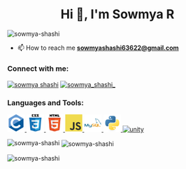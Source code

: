 <h1 align="center">Hi 👋, I'm Sowmya R</h1>
<p align="left"> <img src="https://komarev.com/ghpvc/?username=sowmya-shashi&label=Profile%20views&color=0e75b6&style=flat" alt="sowmya-shashi" /> </p>

- 📫 How to reach me **sowmyashashi63622@gmail.com**

<h3 align="left">Connect with me:</h3>
<p align="left">
<a href="https://fb.com/sowmya shashi" target="blank"><img align="center" src="https://raw.githubusercontent.com/rahuldkjain/github-profile-readme-generator/master/src/images/icons/Social/facebook.svg" alt="sowmya shashi" height="30" width="40" /></a>
<a href="https://instagram.com/sowmya_shashi_" target="blank"><img align="center" src="https://raw.githubusercontent.com/rahuldkjain/github-profile-readme-generator/master/src/images/icons/Social/instagram.svg" alt="sowmya_shashi_" height="30" width="40" /></a>
</p>

<h3 align="left">Languages and Tools:</h3>
<p align="left"> <a href="https://www.cprogramming.com/" target="_blank" rel="noreferrer"> <img src="https://raw.githubusercontent.com/devicons/devicon/master/icons/c/c-original.svg" alt="c" width="40" height="40"/> </a> <a href="https://www.w3schools.com/css/" target="_blank" rel="noreferrer"> <img src="https://raw.githubusercontent.com/devicons/devicon/master/icons/css3/css3-original-wordmark.svg" alt="css3" width="40" height="40"/> </a> <a href="https://www.w3.org/html/" target="_blank" rel="noreferrer"> <img src="https://raw.githubusercontent.com/devicons/devicon/master/icons/html5/html5-original-wordmark.svg" alt="html5" width="40" height="40"/> </a> <a href="https://developer.mozilla.org/en-US/docs/Web/JavaScript" target="_blank" rel="noreferrer"> <img src="https://raw.githubusercontent.com/devicons/devicon/master/icons/javascript/javascript-original.svg" alt="javascript" width="40" height="40"/> </a> <a href="https://www.mysql.com/" target="_blank" rel="noreferrer"> <img src="https://raw.githubusercontent.com/devicons/devicon/master/icons/mysql/mysql-original-wordmark.svg" alt="mysql" width="40" height="40"/> </a> <a href="https://www.python.org" target="_blank" rel="noreferrer"> <img src="https://raw.githubusercontent.com/devicons/devicon/master/icons/python/python-original.svg" alt="python" width="40" height="40"/> </a> <a href="https://unity.com/" target="_blank" rel="noreferrer"> <img src="https://www.vectorlogo.zone/logos/unity3d/unity3d-icon.svg" alt="unity" width="40" height="40"/> </a> </p>

<p><img align="left" src="https://github-readme-stats.vercel.app/api/top-langs?username=sowmya-shashi&show_icons=true&locale=en&layout=compact" alt="sowmya-shashi" /></p>

<p>&nbsp;<img align="center" src="https://github-readme-stats.vercel.app/api?username=sowmya-shashi&show_icons=true&locale=en" alt="sowmya-shashi" /></p>

<p><img align="center" src="https://github-readme-streak-stats.herokuapp.com/?user=sowmya-shashi&" alt="sowmya-shashi" /></p>
